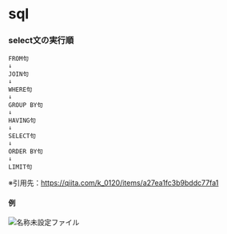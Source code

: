 # sql

### select文の実行順
```
FROM句
↓
JOIN句
↓
WHERE句
↓
GROUP BY句
↓
HAVING句
↓
SELECT句
↓
ORDER BY句
↓
LIMIT句
```
※引用先：https://qiita.com/k_0120/items/a27ea1fc3b9bddc77fa1

#### 例
![名称未設定ファイル](https://user-images.githubusercontent.com/60159339/117205152-2fe0fc80-ae2c-11eb-846e-2c244c3b7e00.png)


